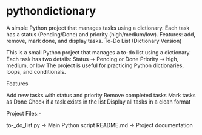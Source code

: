 # pythondictionary
A simple Python project that manages tasks using a dictionary. Each task has a status (Pending/Done) and priority (high/medium/low). Features: add, remove, mark done, and display tasks. 
To-Do List (Dictionary Version)

This is a small Python project that manages a to-do list using a dictionary. Each task has two details:
Status → Pending or Done
Priority → high, medium, or low
The project is useful for practicing Python dictionaries, loops, and conditionals.

Features

Add new tasks with status and priority
Remove completed tasks
Mark tasks as Done
Check if a task exists in the list
Display all tasks in a clean format

 Project Files:-

to-_do_list.py → Main Python script
README.md → Project documentation
